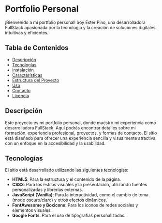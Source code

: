 # Portfolio Personal

¡Bienvenido a mi portfolio personal! Soy Ester Pino, una desarrolladora FullStack apasionada por la tecnología y la creación de soluciones digitales intuitivas y eficientes.

## Tabla de Contenidos
- [Descripción](#descripción)
- [Tecnologías](#tecnologías)
- [Instalación](#instalación)
- [Características](#características)
- [Estructura del Proyecto](#estructura-del-proyecto)
- [Uso](#uso)
- [Contacto](#contacto)
- [Licencia](#licencia)

## Descripción
Este proyecto es mi portfolio personal, donde muestro mi experiencia como desarrolladora FullStack. Aquí podrás encontrar detalles sobre mi formación, experiencia profesional, proyectos, y formas de contacto. El sitio está diseñado para ofrecer una experiencia sencilla y visualmente atractiva, con un enfoque en la accesibilidad y la usabilidad.

## Tecnologías
El sitio está desarrollado utilizando las siguientes tecnologías:
- **HTML5**: Para la estructura y el contenido de la página.
- **CSS3**: Para los estilos visuales y la presentación, utilizando fuentes personalizadas y librerías externas.
- **JavaScript (Vanilla)**: Para la interactividad, como el cambio de tema (modo oscuro/claro) y otros efectos dinámicos.
- **FontAwesome y Boxicons**: Para los iconos de redes sociales y elementos visuales.
- **Google Fonts**: Para el uso de tipografías personalizadas.
